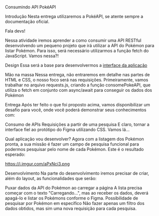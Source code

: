 Consumindo API PokéAPI

Introdução
Nesta entrega utilizaremos a PokéAPI, se atente sempre a documentação oficial.

Fala devs!

Nessa atividade iremos aprender a como consumir uma API RESTful desenvolvendo um pequeno projeto que irá utilizar a API do Pokémon para listar Pokémon. Para isso, será necessário utilizarmos a função fetch do JavaScript. Vamos nessa?!

Design
Essa será a base para desenvolvermos a <a href="https://www.figma.com/file/Jc4DLi3BhrRTYN7IoBxG0T/Pok%C3%A9API?node-id=0%3A1&t=zcdoUH6RoPCikj4d-1">interface da aplicação</a>


Mão na massa
Nessa entrega, não entraremos em detalhe nas partes de HTML e CSS, o nosso foco será nas requisições. Primeiramente, vamos trabalhar no arquivo requests.js, criando a função consomePokeAPI, que utiliza o fetch em conjunto com async/await para conseguir os dados dos Pokémon

Entrega
Após ter feito o que foi proposto acima, vamos disponibilizar um desafio para você, onde você poderá demonstrar seus conhecimentos com:

Consumo de APIs
Requisições a partir de uma pesquisa
E claro, tornar a interface fiel ao protótipo do Figma utilizando CSS.
Vamos lá...

Qual aplicação vou desenvolver?
Agora com a listagem dos Pokémon pronta, a sua missão é fazer um campo de pesquisa funcional para podermos pesquisar pelo nome de cada Pokémon. Este é o resultado esperado:

https://i.imgur.com/aPxNci3.png

Desenvolvimento
Na parte do desenvolvimento iremos precisar de criar, além do layout, as funcionalidades que serão:

Puxar dados da API do Pokémon ao carregar a página
A lista precisa começar com o texto "Carregando...", mas ao receber os dados, deverá apagá-lo e listar os Pokémons conforme o Figma.
Possibilidade de pesquisar por Pokémon em específico
Não fazer apenas um filtro dos dados obtidos, mas sim uma nova requisição para cada pesquisa.